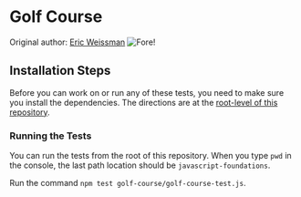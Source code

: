 # Golf Course
Original author: [Eric Weissman](https://github.com/ericweissman)
![Fore!](https://media.giphy.com/media/xUOwG43OJ9Mzf4exQQ/source.gif)

## Installation Steps

Before you can work on or run any of these tests, you need to make sure you install the dependencies. The directions are at the [root-level of this repository](https://github.com/turingschool-examples/javascript-foundations).

### Running the Tests

You can run the tests from the root of this repository. When you type `pwd` in the console, the last path location should be `javascript-foundations`.

Run the command `npm test golf-course/golf-course-test.js`.
